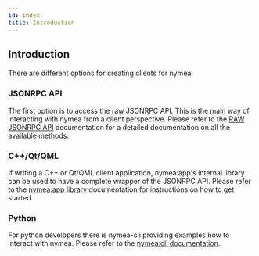 ```yaml
---
id: index
title: Introduction
---
```


## Introduction

There are different options for creating clients for nymea.


### JSONRPC API

The first option is to access the raw JSONRPC API. This is the main way of interacting with nymea from a 
client perspective. Please refer to the [RAW JSONRPC API](raw-api) documentation for a detailed documentation
on all the available methods.

### C++/Qt/QML

If writing a C++ or Qt/QML client application, nymea:app's internal library can be used to have a complete
wrapper of the JSONRPC API. Please refer to the [nymea:app library](clients/nymea-app-lib) documentation for 
instructions on how to get started.

### Python

For python developers there is nymea-cli providing examples how to interact with nymea. Please refer to 
the [nymea:cli documentation](clients/nymea-cli-dev).
